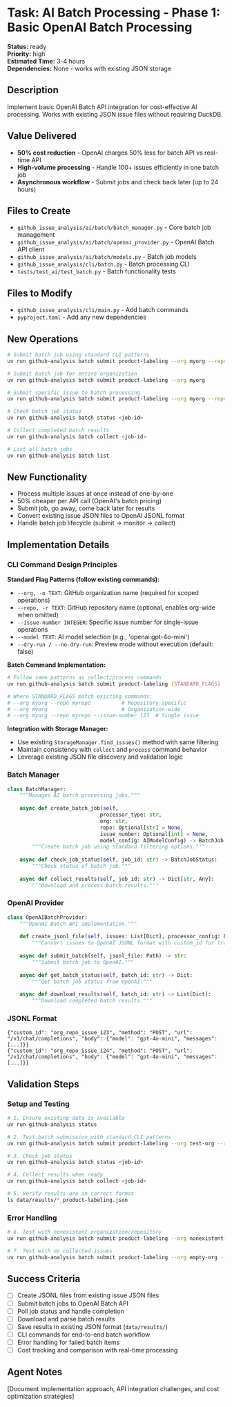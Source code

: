 # Task: AI Batch Processing - Phase 1: Basic OpenAI Batch Processing

**Status:** ready  
**Priority:** high  
**Estimated Time:** 3-4 hours  
**Dependencies:** None - works with existing JSON storage

## Description
Implement basic OpenAI Batch API integration for cost-effective AI processing. Works with existing JSON issue files without requiring DuckDB.

## Value Delivered
- **50% cost reduction** - OpenAI charges 50% less for batch API vs real-time API
- **High-volume processing** - Handle 100+ issues efficiently in one batch job
- **Asynchronous workflow** - Submit jobs and check back later (up to 24 hours)

## Files to Create
- `github_issue_analysis/ai/batch/batch_manager.py` - Core batch job management
- `github_issue_analysis/ai/batch/openai_provider.py` - OpenAI Batch API client
- `github_issue_analysis/ai/batch/models.py` - Batch job models
- `github_issue_analysis/cli/batch.py` - Batch processing CLI
- `tests/test_ai/test_batch.py` - Batch functionality tests

## Files to Modify
- `github_issue_analysis/cli/main.py` - Add batch commands
- `pyproject.toml` - Add any new dependencies

## New Operations
```bash
# Submit batch job using standard CLI patterns
uv run github-analysis batch submit product-labeling --org myorg --repo myrepo

# Submit batch job for entire organization
uv run github-analysis batch submit product-labeling --org myorg

# Submit specific issue to batch processing
uv run github-analysis batch submit product-labeling --org myorg --repo myrepo --issue-number 123

# Check batch job status
uv run github-analysis batch status <job-id>

# Collect completed batch results
uv run github-analysis batch collect <job-id>

# List all batch jobs
uv run github-analysis batch list
```

## New Functionality
- Process multiple issues at once instead of one-by-one
- 50% cheaper per API call (OpenAI's batch pricing)
- Submit job, go away, come back later for results
- Convert existing issue JSON files to OpenAI JSONL format
- Handle batch job lifecycle (submit → monitor → collect)

## Implementation Details

### CLI Command Design Principles

**Standard Flag Patterns (follow existing commands):**
- `--org, -o TEXT`: GitHub organization name (required for scoped operations)
- `--repo, -r TEXT`: GitHub repository name (optional, enables org-wide when omitted)  
- `--issue-number INTEGER`: Specific issue number for single-issue operations
- `--model TEXT`: AI model selection (e.g., 'openai:gpt-4o-mini')
- `--dry-run / --no-dry-run`: Preview mode without execution (default: false)

**Batch Command Implementation:**
```bash
# Follow same patterns as collect/process commands
uv run github-analysis batch submit product-labeling [STANDARD_FLAGS]

# Where STANDARD_FLAGS match existing commands:
# --org myorg --repo myrepo          # Repository-specific  
# --org myorg                        # Organization-wide
# --org myorg --repo myrepo --issue-number 123  # Single issue
```

**Integration with Storage Manager:**
- Use existing `StorageManager.find_issues()` method with same filtering
- Maintain consistency with `collect` and `process` command behavior
- Leverage existing JSON file discovery and validation logic

### Batch Manager
```python
class BatchManager:
    """Manages AI batch processing jobs."""
    
    async def create_batch_job(self, 
                              processor_type: str,
                              org: str,
                              repo: Optional[str] = None,
                              issue_number: Optional[int] = None,
                              model_config: AIModelConfig) -> BatchJob:
        """Create batch job using standard filtering options."""
        
    async def check_job_status(self, job_id: str) -> BatchJobStatus:
        """Check status of batch job."""
        
    async def collect_results(self, job_id: str) -> Dict[str, Any]:
        """Download and process batch results."""
```

### OpenAI Provider
```python
class OpenAIBatchProvider:
    """OpenAI Batch API implementation."""
    
    def create_jsonl_file(self, issues: List[Dict], processor_config: Dict) -> Path:
        """Convert issues to OpenAI JSONL format with custom_id for tracking."""
        
    async def submit_batch(self, jsonl_file: Path) -> str:
        """Submit batch job to OpenAI."""
        
    async def get_batch_status(self, batch_id: str) -> Dict:
        """Get batch job status from OpenAI."""
        
    async def download_results(self, batch_id: str) -> List[Dict]:
        """Download completed batch results."""
```

### JSONL Format
```jsonl
{"custom_id": "org_repo_issue_123", "method": "POST", "url": "/v1/chat/completions", "body": {"model": "gpt-4o-mini", "messages": [...]}}
{"custom_id": "org_repo_issue_124", "method": "POST", "url": "/v1/chat/completions", "body": {"model": "gpt-4o-mini", "messages": [...]}}
```

## Validation Steps

### **Setup and Testing**
```bash
# 1. Ensure existing data is available
uv run github-analysis status

# 2. Test batch submission with standard CLI patterns
uv run github-analysis batch submit product-labeling --org test-org --repo test-repo

# 3. Check job status
uv run github-analysis batch status <job-id>

# 4. Collect results when ready
uv run github-analysis batch collect <job-id>

# 5. Verify results are in correct format
ls data/results/*_product-labeling.json
```

### **Error Handling**
```bash
# 6. Test with nonexistent organization/repository
uv run github-analysis batch submit product-labeling --org nonexistent-org --repo nonexistent-repo

# 7. Test with no collected issues
uv run github-analysis batch submit product-labeling --org empty-org --repo empty-repo
```

## Success Criteria
- [ ] Create JSONL files from existing issue JSON files
- [ ] Submit batch jobs to OpenAI Batch API  
- [ ] Poll job status and handle completion
- [ ] Download and parse batch results
- [ ] Save results in existing JSON format (`data/results/`)
- [ ] CLI commands for end-to-end batch workflow
- [ ] Error handling for failed batch items
- [ ] Cost tracking and comparison with real-time processing

## Agent Notes
[Document implementation approach, API integration challenges, and cost optimization strategies]